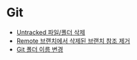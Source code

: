 # Git

- [Untracked 파일/폴더 삭제](./2020-01-02_remove_untracked_files.md)
- [Remote 브랜치에서 삭제된 브랜치 참조 제거](./2020-01-08_cleaning_up_old_remote_branches.md)
- [Git 폴더 이름 변경](./2020-01-15_git_rename_folder.md)